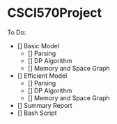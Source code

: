# CSCI570Project

To Do:
- [] Basic Model
    - [] Parsing
    - [] DP Algorithm
    - [] Memory and Space Graph
- [] Efficient Model
    - [] Parsing
    - [] DP Algorithm
    - [] Memory and Space Graph
- [] Summary Report
- [] Bash Script